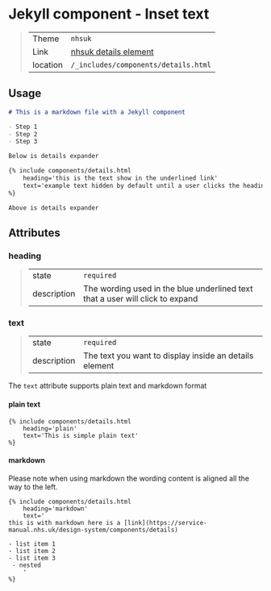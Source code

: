 # Jekyll component - Inset text

> |          |                                                                                          |
> | -------- | ---------------------------------------------------------------------------------------- |
> | Theme    | `nhsuk`                                                                                  |
> | Link     | [nhsuk details element](https://service-manual.nhs.uk/design-system/components/details)  |
> | location | `/_includes/components/details.html`                                                  |

## Usage

```markdown
# This is a markdown file with a Jekyll component

- Step 1
- Step 2
- Step 3

Below is details expander

{% include components/details.html
    heading='this is the text show in the underlined link'
    text='example text hidden by default until a user clicks the heading text'
%}

Above is details expander
```

## Attributes

### heading

> |             |                                                                               |
> | ----------- | ----------------------------------------------------------------------------- |
> | state       | `required`                                                                    |
> | description | The wording used in the blue underlined text that a user will click to expand |

### text

> |             |                                                      |
> | ----------- | ---------------------------------------------------- |
> | state       | `required`                                           |
> | description | The text you want to display inside an details element |

The `text` attribute supports plain text and markdown format

#### plain text

```Jekyll
{% include components/details.html
    heading='plain'
    text='This is simple plain text'
%}
```

#### markdown

Please note when using markdown the wording content is aligned all the way to the left.

```Jekyll
{% include components/details.html
    heading='markdown'
    text='
this is with markdown here is a [link](https://service-manual.nhs.uk/design-system/components/details)

- list item 1
- list item 2
- list item 3
 - nested
    '
%}
```
